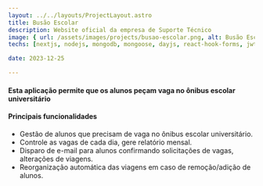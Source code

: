```yaml
---
layout: ../../layouts/ProjectLayout.astro
title: Busão Escolar
description: Website oficial da empresa de Suporte Técnico
image: { url: /assets/images/projects/busao-escolar.png, alt: Busão Escolar }
techs: [nextjs, nodejs, mongodb, mongoose, dayjs, react-hook-forms, jwt, nodemailer, atlas, vercel, railway, materialui, fullstack]

date: 2023-12-25

---
```


#### Esta aplicação permite que os alunos peçam vaga no ônibus escolar universitário

#### Principais funcionalidades
- Gestão de alunos que precisam de vaga no ônibus escolar universitário.
- Controle as vagas de cada dia, gere relatório mensal.
- Disparo de e-mail para alunos confirmando solicitações de vagas, alterações de viagens.
- Reorganização automática das viagens em caso de remoção/adição de alunos.
